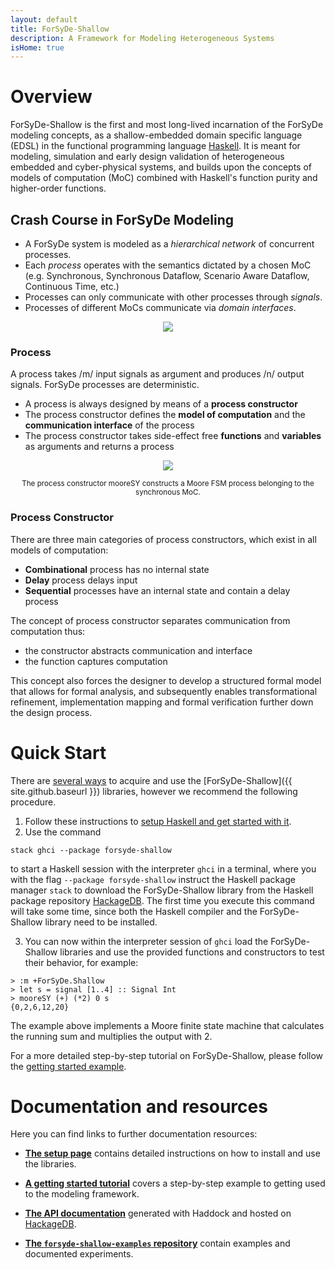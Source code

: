 ```yaml
---
layout: default
title: ForSyDe-Shallow
description: A Framework for Modeling Heterogeneous Systems
isHome: true
---
```


# Overview

ForSyDe-Shallow is the first and most long-lived incarnation of the ForSyDe modeling concepts, as a shallow-embedded domain specific language (EDSL) in the functional programming language [Haskell](https://www.haskell.org/). It is meant for modeling, simulation and early design validation of heterogeneous embedded and cyber-physical systems, and builds upon the concepts of models of computation (MoC) combined with Haskell's function purity and higher-order functions. 

## Crash Course in ForSyDe Modeling

* A ForSyDe system is modeled as a *hierarchical network* of concurrent processes. 
* Each *process* operates with the semantics dictated by a chosen MoC (e.g. Synchronous, Synchronous Dataflow, Scenario Aware Dataflow, Continuous Time, etc.) 
* Processes can only communicate with other processes through *signals*. 
* Processes of different MoCs communicate via *domain interfaces*.

<p align="center">
	<img src="{{ site.url }}/assets/images/forsyde-system-model.svg">
</p>

### Process

A process takes /m/ input signals as argument and produces /n/ output signals. ForSyDe processes are deterministic.

 * A process is always designed by means of a **process constructor**
 * The process constructor defines the **model of computation** and the **communication interface** of the process
 * The process constructor takes side-effect free **functions** and **variables** as arguments and returns a process

<p align="center"><img src="{{ site.url }}/assets/images/forsyde-process-constructor.svg"></p>
<p align="center"><small>The process constructor <it>mooreSY</it> constructs a Moore FSM process belonging to the synchronous MoC.</small></p>

### Process Constructor

There are three main categories of process constructors, which exist in all models of computation:

 * **Combinational** process has no internal state
 * **Delay** process delays input
 * **Sequential** processes have an internal state and contain a delay process

The concept of process constructor separates communication from computation thus: 
  * the constructor abstracts communication and interface
  * the function captures computation

This concept also forces the designer to develop a structured formal model that allows for formal analysis, and subsequently enables transformational refinement, implementation mapping and formal verification further down the design process.

# Quick Start

There are [several ways](setup) to acquire and use the [ForSyDe-Shallow]({{ site.github.baseurl }}) libraries, however we recommend the following procedure.

1. Follow these instructions to [setup Haskell and get started with it](https://www.haskell.org/get-started/).
2. Use the command 
```
stack ghci --package forsyde-shallow
```	
to start a Haskell session with the interpreter `ghci` in a terminal, where you with the flag `--package forsyde-shallow` instruct the Haskell package manager `stack` to download the ForSyDe-Shallow library from the Haskell package repository [HackageDB](https://hackage.haskell.org/). The first time you execute this command will take some time, since both the Haskell compiler and the ForSyDe-Shallow library need to be installed.

3. You can now within the interpreter session of `ghci` load the ForSyDe-Shallow libraries and use the provided functions and constructors to test their behavior, for example: 
```
> :m +ForSyDe.Shallow
> let s = signal [1..4] :: Signal Int
> mooreSY (+) (*2) 0 s
{0,2,6,12,20}
```
The example above implements a Moore finite state machine that calculates the running sum and multiplies the output with 2.

For a more detailed step-by-step tutorial on ForSyDe-Shallow, please follow the [getting started example](getting_started).

# Documentation and resources

Here you can find links to further documentation resources:

 * [**The setup page**](setup) contains detailed instructions on how to install and use the libraries.
 
 * [**A getting started tutorial**](getting_started) covers a step-by-step example to getting used to the modeling framework.

 * [**The API documentation**](http://hackage.haskell.org/package/forsyde-shallow) generated with Haddock and hosted on [HackageDB](https://hackage.haskell.org/).

 * [**The `forsyde-shallow-examples` repository**](https://github.com/forsyde/forsyde-shallow-examples) contain examples and documented experiments.
